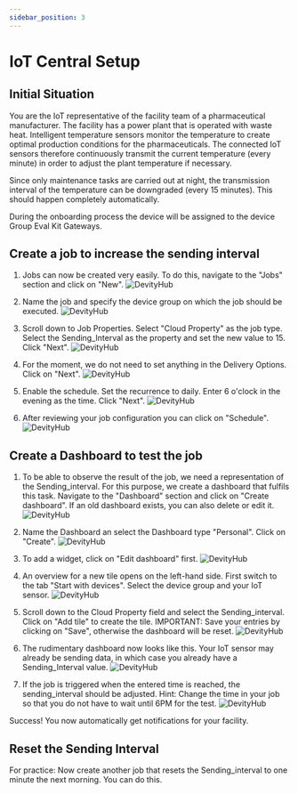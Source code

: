 ```yaml
---
sidebar_position: 3
---
```


# IoT Central Setup


## Initial Situation
You are the IoT representative of the facility team of a pharmaceutical manufacturer. The facility has a power plant that is operated with waste heat. Intelligent temperature sensors monitor the temperature to create optimal production conditions for the pharmaceuticals. 
The connected IoT sensors therefore continuously transmit the current temperature (every minute) in order to adjust the plant temperature if necessary. 

Since only maintenance tasks are carried out at night, the transmission interval of the temperature can be downgraded (every 15 minutes). 
This should happen completely automatically.

During the onboarding process the device will be assigned to the device Group Eval Kit Gateways.

## Create a job to increase the sending interval
1. Jobs can now be created very easily. To do this, navigate to the "Jobs" section and click on "New".
![DevityHub](/img/az/10.png)

2. Name the job and specify the device group on which the job should be executed.
![DevityHub](/img/az/11.png)

3. Scroll down to Job Properties. Select "Cloud Property" as the job type. Select the Sending_Interval as the property and set the new value to 15. Click "Next".
![DevityHub](/img/az/12.png)

4. For the moment, we do not need to set anything in the Delivery Options. Click on "Next".
![DevityHub](/img/az/13.png)

5. Enable the schedule. Set the recurrence to daily. Enter 6 o'clock in the evening as the time. Click "Next".
![DevityHub](/img/az/14.png)

6. After reviewing your job configuration you can click on "Schedule".
![DevityHub](/img/az/15.png)
	
## Create a Dashboard to test the job
1. To be able to observe the result of the job, we need a representation of the Sending_interval. For this purpose, we create a dashboard that fulfils this task. Navigate to the "Dashboard" section and click on "Create dashboard". If an old dashboard exists, you can also delete or edit it.
![DevityHub](/img/az/16.png)

2. Name the Dashboard an select the Dashboard type "Personal". Click on "Create".
![DevityHub](/img/az/17.png)

3. To add a widget, click on "Edit dashboard" first.
![DevityHub](/img/az/18.png)

4. An overview for a new tile opens on the left-hand side. First switch to the tab "Start with devices". Select the device group and your IoT sensor.
![DevityHub](/img/az/19.png)

5. Scroll down to the Cloud Property field and select the Sending_interval. Click on "Add tile" to create the tile. IMPORTANT: Save your entries by clicking on "Save", otherwise the dashboard will be reset.
![DevityHub](/img/az/20.png)

6. The rudimentary dashboard now looks like this. Your IoT sensor may already be sending data, in which case you already have a Sending_Interval value.
![DevityHub](/img/az/21.png)

7. If the job is triggered when the entered time is reached, the sending_interval should be adjusted. Hint: Change the time in your job so that you do not have to wait until 6PM for the test.
![DevityHub](/img/az/22.png)

Success! You now automatically get notifications for your facility.

## Reset the Sending Interval
For practice: Now create another job that resets the Sending_interval to one minute the next morning. You can do this.
